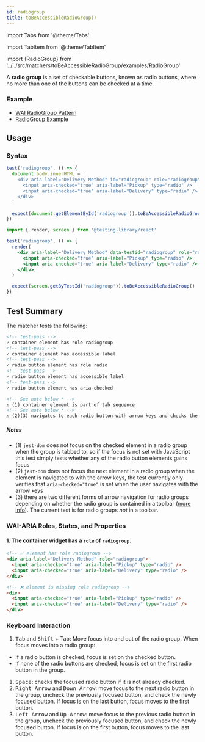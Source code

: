 ```yaml
---
id: radiogroup
title: toBeAccessibleRadioGroup()
---
```


import Tabs from '@theme/Tabs'

import TabItem from '@theme/TabItem'

import {RadioGroup} from '../../src/matchers/toBeAccessibleRadioGroup/examples/RadioGroup'

<div className="intro-text">A <strong>radio group</strong> is a set of checkable buttons, known as radio buttons, where no more than one of the buttons can be checked at a time.</div>

### Example

<RadioGroup />

- [WAI RadioGroup Pattern](https://www.w3.org/WAI/ARIA/apg/patterns/radiobutton/)
- [RadioGroup Example](https://www.w3.org/WAI/ARIA/apg/example-index/radio/radio.html)

## Usage

### Syntax

<Tabs>
<TabItem label="Vanilla JS" value="js">

```js
test('radiogroup', () => {
  document.body.innerHTML = `
    <div aria-label="Delivery Method" id="radiogroup" role="radiogroup">
      <input aria-checked="true" aria-label="Pickup" type="radio" />
      <input aria-checked="true" aria-label="Delivery" type="radio" />
    </div>
  `

  expect(document.getElementById('radiogroup')).toBeAccessibleRadioGroup()
})
```

</TabItem>
<TabItem default label="React + Testing Library" value="rtl">

```jsx
import { render, screen } from '@testing-library/react'

test('radiogroup', () => {
  render(
    <div aria-label="Delivery Method" data-testid="radiogroup" role="radiogroup">
      <input aria-checked="true" aria-label="Pickup" type="radio" />
      <input aria-checked="true" aria-label="Delivery" type="radio" />
    </div>,
  )

  expect(screen.getByTestId('radiogroup')).toBeAccessibleRadioGroup()
})
```

</TabItem>
</Tabs>

## Test Summary

The matcher tests the following:

```html
<!-- test-pass -->
✓ container element has role radiogroup
<!-- test-pass -->
✓ container element has accessible label
<!-- test-pass -->
✓ radio button element has role radio
<!-- test-pass -->
✓ radio button element has accessible label
<!-- test-pass -->
✓ radio button element has aria-checked

<!-- See note below * -->
⚠️ (1) container element is part of tab sequence
<!-- See note below * -->
⚠️ (2)(3) navigates to each radio button with arrow keys and checks the next element
```

##### Notes

- (1) `jest-dom` does not focus on the checked element in a radio group when the group is tabbed to, so if the focus is not set with JavaScript this test simply tests whether any of the radio button elements gains focus
- (2) `jest-dom` does not focus the next element in a radio group when the element is navigated to with the arrow keys, the test currently only verifies that `aria-checked="true"` is set when the user navigates with the arrow keys
- (3) there are two different forms of arrow navigation for radio groups depending on whether the radio group is contained in a toolbar ([more info](https://www.w3.org/WAI/ARIA/apg/patterns/radiobutton/)). The current test is for radio groups _not_ in a toolbar.

### WAI-ARIA Roles, States, and Properties

#### 1. The container widget has a `role` of `radiogroup`.

```html
<!-- ✅ element has role radiogroup -->
<div aria-label="Delivery Method" role="radiogroup">
  <input aria-checked="true" aria-label="Pickup" type="radio" />
  <input aria-checked="true" aria-label="Delivery" type="radio" />
</div>

<!-- ❌ element is missing role radiogroup -->
<div>
  <input aria-checked="true" aria-label="Pickup" type="radio" />
  <input aria-checked="true" aria-label="Delivery" type="radio" />
</div>
```

### Keyboard Interaction

1. <kbd>Tab</kbd> and <kbd>Shift</kbd> + Tab: Move focus into and out of the radio group. When focus moves into a radio group:

- If a radio button is checked, focus is set on the checked button.
- If none of the radio buttons are checked, focus is set on the first radio button in the group.

1. <kbd>Space</kbd>: checks the focused radio button if it is not already checked.
1. <kbd>Right Arrow</kbd> and <kbd>Down Arrow</kbd>: move focus to the next radio button in the group, uncheck the previously focused button, and check the newly focused button. If focus is on the last button, focus moves to the first button.
1. <kbd>Left Arrow</kbd> and <kbd>Up Arrow</kbd>: move focus to the previous radio button in the group, uncheck the previously focused button, and check the newly focused button. If focus is on the first button, focus moves to the last button.

